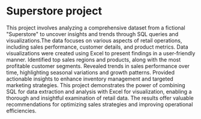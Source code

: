 # Superstore project
This project involves analyzing a comprehensive dataset from a fictional "Superstore" to uncover insights and trends through SQL queries and visualizations.The data focuses on various aspects of retail operations, including sales performance, customer details, and product metrics. Data visualizations were created using Excel to present findings in a user-friendly manner. Identified top sales regions and products, along with the most profitable customer segments. Revealed trends in sales performance over time, highlighting seasonal variations and growth patterns. Provided actionable insights to enhance inventory management and targeted marketing strategies. This project demonstrates the power of combining SQL for data extraction and analysis with Excel for visualization, enabling a thorough and insightful examination of retail data.  The results offer valuable recommendations for optimizing sales strategies and improving operational efficiencies.
